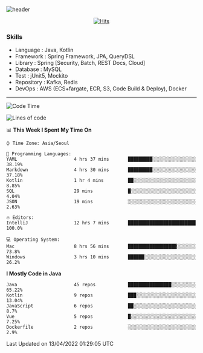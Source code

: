 <!-- Github Profile Readme로 프로필 꾸미기 : https://zzsza.github.io/development/2020/07/10/make-github-profile-readme/ -->

<!-- github theme -->
  <!-- 
    ![header](https://capsule-render.vercel.app/api?type=slice&color=e0f0e3&height=150&section=header&text=beasy&fontSize=45)
  -->
  ![header](https://capsule-render.vercel.app/api?type=soft&color=e0f0e3&height=150&section=header&text=Choi-YongSeok&fontSize=55&animation=twinkling)


<!-- hits count : https://hits.seeyoufarm.com/ -->
<div align=center>
    
  [![Hits](https://hits.seeyoufarm.com/api/count/incr/badge.svg?url=https%3A%2F%2Fgithub.com%2Fchoi-ys&count_bg=%2379C83D&title_bg=%23555555&icon=&icon_color=%23E7E7E7&title=hits&edge_flat=false)](https://hits.seeyoufarm.com)

</div>


<!-- Committed Top Lang -->
<div align=center>
</div>


### Skills
 - Language : Java, Kotlin
 - Framework : Spring Framework, JPA, QueryDSL
 - Library : Spring [Security, Batch, REST Docs, Cloud]
 - Database : MySQL
 - Test : jUnit5, Mockito
 - Repository : Kafka, Redis
 - DevOps : AWS (ECS+fargate, ECR, S3, Code Build & Deploy), Docker

---

<!--START_SECTION:waka-->
![Code Time](http://img.shields.io/badge/Code%20Time-2%2C092%20hrs%2046%20mins-blue)

![Lines of code](https://img.shields.io/badge/From%20Hello%20World%20I%27ve%20Written-210%20Thousand%20lines%20of%20code-blue)

📊 **This Week I Spent My Time On** 

```text
⌚︎ Time Zone: Asia/Seoul

💬 Programming Languages: 
YAML                     4 hrs 37 mins       █████████░░░░░░░░░░░░░░░░   38.19% 
Markdown                 4 hrs 30 mins       █████████░░░░░░░░░░░░░░░░   37.18% 
Kotlin                   1 hr 4 mins         ██░░░░░░░░░░░░░░░░░░░░░░░   8.85% 
SQL                      29 mins             █░░░░░░░░░░░░░░░░░░░░░░░░   4.04% 
JSON                     19 mins             ░░░░░░░░░░░░░░░░░░░░░░░░░   2.63%

🔥 Editors: 
IntelliJ                 12 hrs 7 mins       █████████████████████████   100.0%

💻 Operating System: 
Mac                      8 hrs 56 mins       ██████████████████░░░░░░░   73.8% 
Windows                  3 hrs 10 mins       ██████░░░░░░░░░░░░░░░░░░░   26.2%

```

**I Mostly Code in Java** 

```text
Java                     45 repos            ████████████████░░░░░░░░░   65.22% 
Kotlin                   9 repos             ███░░░░░░░░░░░░░░░░░░░░░░   13.04% 
JavaScript               6 repos             ██░░░░░░░░░░░░░░░░░░░░░░░   8.7% 
Vue                      5 repos             █░░░░░░░░░░░░░░░░░░░░░░░░   7.25% 
Dockerfile               2 repos             ░░░░░░░░░░░░░░░░░░░░░░░░░   2.9%

```



 Last Updated on 13/04/2022 01:29:05 UTC
<!--END_SECTION:waka-->

<!-- 
![footer](https://capsule-render.vercel.app/api?section=footer&type=slice&color=e0f0e3)
-->

